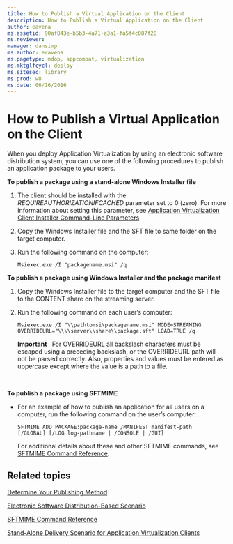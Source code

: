 ```yaml
---
title: How to Publish a Virtual Application on the Client
description: How to Publish a Virtual Application on the Client
author: eavena
ms.assetid: 90af843e-b5b3-4a71-a3a1-fa5f4c087f28
ms.reviewer: 
manager: dansimp
ms.author: eravena
ms.pagetype: mdop, appcompat, virtualization
ms.mktglfcycl: deploy
ms.sitesec: library
ms.prod: w8
ms.date: 06/16/2016
---
```



# How to Publish a Virtual Application on the Client


When you deploy Application Virtualization by using an electronic software distribution system, you can use one of the following procedures to publish an application package to your users.

**To publish a package using a stand-alone Windows Installer file**

1.  The client should be installed with the *REQUIREAUTHORIZATIONIFCACHED* parameter set to 0 (zero). For more information about setting this parameter, see [Application Virtualization Client Installer Command-Line Parameters](application-virtualization-client-installer-command-line-parameters.md)

2.  Copy the Windows Installer file and the SFT file to same folder on the target computer.

3.  Run the following command on the computer:

    `Msiexec.exe /I "packagename.msi" /q`

**To publish a package using Windows Installer and the package manifest**

1.  Copy the Windows Installer file to the target computer and the SFT file to the CONTENT share on the streaming server.

2.  Run the following command on each user’s computer:

    `Msiexec.exe /I "\\pathtomsi\packagename.msi" MODE=STREAMING  OVERRIDEURL="\\\\server\\share\\package.sft" LOAD=TRUE /q`

    **Important**  
    For OVERRIDEURL all backslash characters must be escaped using a preceding backslash, or the OVERRIDEURL path will not be parsed correctly. Also, properties and values must be entered as uppercase except where the value is a path to a file.

     

**To publish a package using SFTMIME**

-   For an example of how to publish an application for all users on a computer, run the following command on the user’s computer:

    `SFTMIME ADD PACKAGE:package-name /MANIFEST manifest-path                                 [/GLOBAL] [/LOG log-pathname | /CONSOLE | /GUI]`

    For additional details about these and other SFTMIME commands, see [SFTMIME Command Reference](sftmime--command-reference.md).

## Related topics


[Determine Your Publishing Method](determine-your-publishing-method.md)

[Electronic Software Distribution-Based Scenario](electronic-software-distribution-based-scenario.md)

[SFTMIME Command Reference](sftmime--command-reference.md)

[Stand-Alone Delivery Scenario for Application Virtualization Clients](stand-alone-delivery-scenario-for-application-virtualization-clients.md)

 

 





